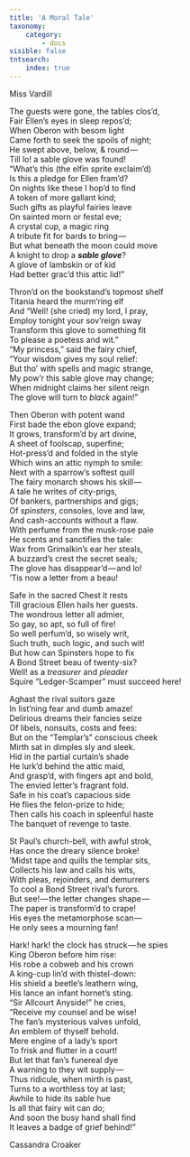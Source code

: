 ```yaml
---
title: 'A Moral Tale'
taxonomy:
    category:
        - docs
visible: false
tntsearch:
    index: true
---
```


<div class="author">Miss Vardill</div>

The guests were gone, the tables clos’d,  
Fair Ellen’s eyes in sleep repos’d;  
When Oberon with besom light  
Came forth to seek the spoils of night;  
He swept above, below, & round —   
Till lo! a sable glove was found!  
“What’s this (the elfin sprite exclaim’d)  
Is this a pledge for Ellen fram’d?  
On nights like these I hop’d to find  
A token of more gallant kind;  
Such gifts as playful fairies leave  
On sainted morn or festal eve;  
A crystal cup, a magic ring  
A tribute fit for bards to bring —  
But what beneath the moon could move  
A knight to drop a ***sable glove***?  
A glove of lambskin or of kid  
Had better grac’d this attic lid!”

Thron’d on the bookstand’s topmost shelf  
Titania heard the murm’ring elf  
And “Well! (she cried) my lord, I pray,  
Employ tonight your sov’reign sway  
Transform this glove to something fit  
To please a poetess and wit.”  
“My princess,” said the fairy chief,  
“Your wisdom gives my soul relief:  
But tho’ with spells and magic strange,  
My pow’r this sable glove may change;  
When midnight claims her silent reign  
The glove will turn to *black* again!”

Then Oberon with potent wand  
First bade the ebon glove expand;  
It grows, transform’d by art divine,  
A sheet of foolscap, superfine;  
Hot-press’d and folded in the style  
Which wins an attic nymph to smile:  
Next with a sparrow’s softest quill  
The fairy monarch shows his skill —   
A tale he writes of city-prigs,  
Of bankers, partnerships and gigs;  
Of *spinsters*, consoles, love and law,  
And cash-accounts without a flaw.  
With perfume from the musk-rose pale  
He scents and sanctifies the tale:  
Wax from Grimalkin’s ear her steals,  
A buzzard’s crest the secret seals;  
The glove has disappear’d — and lo!  
’Tis now a letter from a beau!  

Safe in the sacred Chest it rests  
Till gracious Ellen hails her guests.  
The wondrous letter all admier,  
So gay, so apt, so full of fire!  
So well perfum’d, so wisely writ,  
Such truth, such logic, and such wit!  
But how can Spinsters hope to fix  
A Bond Street beau of twenty-six?  
Well! as a *treasurer* and *pleader*  
Squire “Ledger-Scamper” must succeed here!  

Aghast the rival suitors gaze  
In list’ning fear and dumb amaze!  
Delirious dreams their fancies seize  
Of libels, nonsuits, costs and fees:  
But on the “Templar’s” conscious cheek  
Mirth sat in dimples sly and sleek.  
Hid in the partial curtain’s shade  
He lurk’d behind the attic maid,  
And grasp’d, with fingers apt and bold,  
The envied letter’s fragrant fold.  
Safe in his coat’s capacious side  
He flies the felon-prize to hide;  
Then calls his coach in spleenful haste  
The banquet of revenge to taste.  

St Paul’s church-bell, with awful strok,  
Has once the dreary silence broke!  
’Midst tape and quills the templar sits,  
Collects his law and calls his wits,  
With pleas, rejoinders, and demurrers  
To cool a Bond Street rival’s furors.  
But see! — the letter changes shape —   
The paper is transform’d to crape!  
His eyes the metamorphose scan —   
He only sees a mourning fan!  

Hark! hark! the clock has struck — he spies  
King Oberon before him rise:  
His robe a cobweb and his crown  
A king-cup lin’d with thistel-down:  
His shield a beetle’s leathern wing,  
His lance an infant hornet’s sting.  
“Sir Allcourt Anyside!” he cries,  
“Receive my counsel and be wise!  
The fan’s mysterious valves unfold,  
An emblem of thyself behold.  
Mere engine of a lady’s sport  
To frisk and flutter in a court!  
But let that fan’s funereal dye  
A warning to they wit supply —   
Thus ridicule, when mirth is past,  
Turns to a worthless toy at last;  
Awhile to hide its sable hue  
Is all that fairy wit can do;  
And soon the busy hand shall find  
It leaves a badge of grief behind!”

Cassandra Croaker